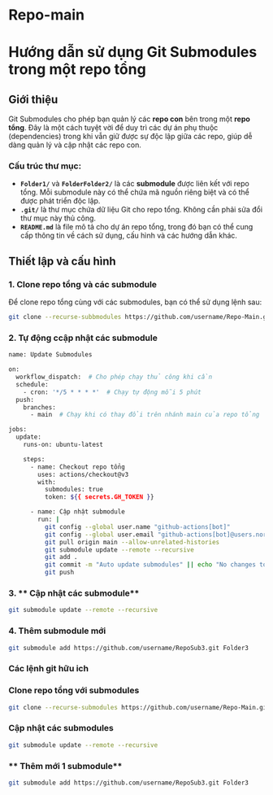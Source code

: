 # Repo-main
# **Hướng dẫn sử dụng Git Submodules trong một repo tổng**

## **Giới thiệu**
Git Submodules cho phép bạn quản lý các **repo con** bên trong một **repo tổng**. Đây là một cách tuyệt vời để duy trì các dự án phụ thuộc (dependencies) trong khi vẫn giữ được sự độc lập giữa các repo, giúp dễ dàng quản lý và cập nhật các repo con.

### **Cấu trúc thư mục**:

- **`Folder1/`** và **`FolderFolder2/`** là các **submodule** được liên kết với repo tổng. Mỗi submodule này có thể chứa mã nguồn riêng biệt và có thể được phát triển độc lập.
- **`.git/`** là thư mục chứa dữ liệu Git cho repo tổng. Không cần phải sửa đổi thư mục này thủ công.
- **`README.md`** là file mô tả cho dự án repo tổng, trong đó bạn có thể cung cấp thông tin về cách sử dụng, cấu hình và các hướng dẫn khác.

## **Thiết lập và cấu hình**

### 1. **Clone repo tổng và các submodule**

Để clone repo tổng cùng với các submodules, bạn có thể sử dụng lệnh sau:

```bash
git clone --recurse-subbmodules https://github.com/username/Repo-Main.git
```
### 2. **Tự động ccập nhật các submodule**
```bash
name: Update Submodules

on:
  workflow_dispatch:  # Cho phép chạy thủ công khi cần
  schedule:
    - cron: '*/5 * * * *'  # Chạy tự động mỗi 5 phút
  push:
    branches:
      - main  # Chạy khi có thay đổi trên nhánh main của repo tổng

jobs:
  update:
    runs-on: ubuntu-latest

    steps:
      - name: Checkout repo tổng
        uses: actions/checkout@v3
        with:
          submodules: true
          token: ${{ secrets.GH_TOKEN }}

      - name: Cập nhật submodule
        run: |
          git config --global user.name "github-actions[bot]"
          git config --global user.email "github-actions[bot]@users.noreply.github.com"
          git pull origin main --allow-unrelated-histories
          git submodule update --remote --recursive
          git add .
          git commit -m "Auto update submodules" || echo "No changes to commit"
          git push
```
### 3. ** Cập nhật các submodule**
```bash
git submodule update --remote --recursive
```
### 4. **Thêm submodule mới**
```bash
git submodule add https://github.com/username/RepoSub3.git Folder3
```
### **Các lệnh git hữu ich**
### **Clone repo tổng với submodules**
```bash
git clone --recurse-submodules https://github.com/username/Repo-Main.git
```

### **Cập nhật các submodules**
```bash
git submodule update --remote --recursive
```

### ** Thêm mới 1 submodule**
```bash
git submodule add https://github.com/username/RepoSub3.git Folder3
```


